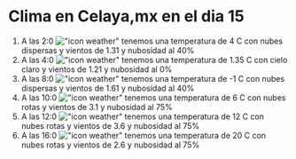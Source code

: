 # Clima en Celaya,mx en el dia 15

1. A las 2:0 !["icon weather"](http://openweathermap.org/img/w/03n.png) tenemos una temperatura de 4 C con nubes dispersas y  vientos de 1.31 y nubosidad al 40%
1. A las 4:0 !["icon weather"](http://openweathermap.org/img/w/01n.png) tenemos una temperatura de 1.35 C con cielo claro y  vientos de 1.21 y nubosidad al 0%
1. A las 8:0 !["icon weather"](http://openweathermap.org/img/w/03n.png) tenemos una temperatura de -1 C con nubes dispersas y  vientos de 1.61 y nubosidad al 40%
1. A las 10:0 !["icon weather"](http://openweathermap.org/img/w/04d.png) tenemos una temperatura de 6 C con nubes rotas y  vientos de 3.1 y nubosidad al 75%
1. A las 12:0 !["icon weather"](http://openweathermap.org/img/w/04d.png) tenemos una temperatura de 12 C con nubes rotas y  vientos de 3.6 y nubosidad al 75%
1. A las 16:0 !["icon weather"](http://openweathermap.org/img/w/04d.png) tenemos una temperatura de 20 C con nubes rotas y  vientos de 2.6 y nubosidad al 75%
